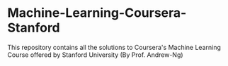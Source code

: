 # Machine-Learning-Coursera-Stanford
This repository contains all the solutions to Coursera's Machine Learning Course offered by Stanford University (By Prof. Andrew-Ng)
